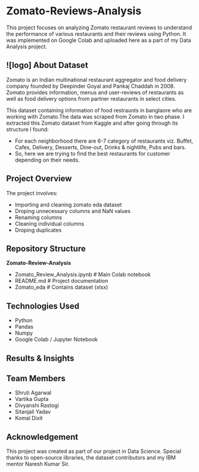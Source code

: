 # Zomato-Reviews-Analysis
This project focuses on analyzing Zomato restaurant reviews to understand the performance of various restaurants and their reviews using Python.
It was implemented on Google Colab and uploaded here as a part of my Data Analysis project.

## ![logo] About Dataset
Zomato is an Indian multinational restaurant aggregator and food delivery company founded by Deepinder Goyal and Pankaj Chaddah in 2008. Zomato provides information, menus and user-reviews of restaurants as well as food delivery options from partner restaurants in select cities.

This dataset containing information of food restraunts in banglaore who are working with Zomato.The data was scraped from Zomato in two phase. 
I extracted this Zomato dataset from Kaggle and after going through its structure I found:

- For each neighborhood there are 6-7 category of restaurants viz. Buffet, Cafes, Delivery, Desserts, Dine-out, Drinks & nightlife, Pubs and bars. 
- So, here we are trying to find the best restaurants for customer depending on their needs.

  
## Project Overview
The project involves:
- Importing and cleaning zomato eda dataset
- Droping unnecessary columns and NaN values
- Renaming columns
- Cleaning individual columns
- Droping duplicates


## Repository Structure
**Zomato-Review-Analysis**
- Zomato_Review_Analysis.ipynb   # Main Colab notebook
- README.md   # Project documentation
- Zomato_eda   # Contains dataset (xlsx)

## Technologies Used
- Python
- Pandas
- Numpy
- Google Colab / Jupyter Notebook
  

## Results & Insights


## Team Members
- Shruti Agarwal
- Vartika Gupta
- Divyanshi Rastogi
- Sitanjali Yadav
- Komal Dixit

## Acknowledgement
This project was created as part of our project in Data Science. Special thanks to open-source libraries, the dataset contributors and my IBM mentor Naresh Kumar Sir.
